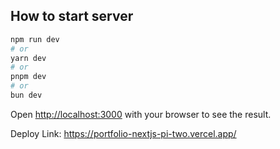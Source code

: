 

## How to start server



```bash
npm run dev
# or
yarn dev
# or
pnpm dev
# or
bun dev
```

Open [http://localhost:3000](http://localhost:3000) with your browser to see the result.

Deploy Link: https://portfolio-nextjs-pi-two.vercel.app/



